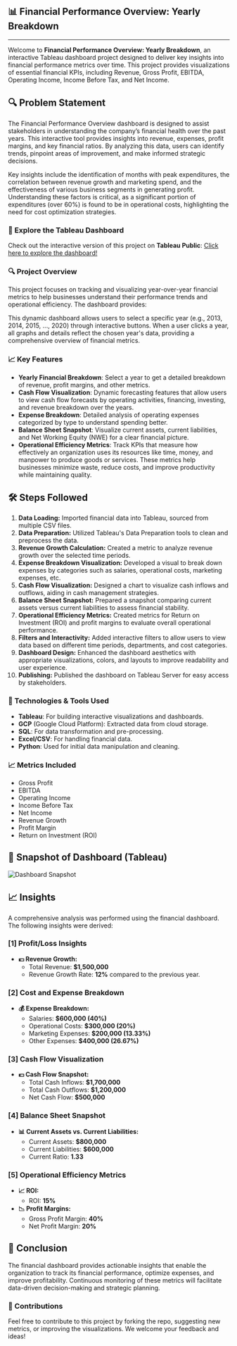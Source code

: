 <h2>📊 Financial Performance Overview: Yearly Breakdown</h2>
<hr>

<p>Welcome to <strong>Financial Performance Overview: Yearly Breakdown</strong>, an interactive Tableau dashboard project designed to deliver key insights into financial performance metrics over time. This project provides visualizations of essential financial KPIs, including Revenue, Gross Profit, EBITDA, Operating Income, Income Before Tax, and Net Income.</p>

<h2>🔍 Problem Statement</h2> 
The Financial Performance Overview dashboard is designed to assist stakeholders in understanding the company’s financial health over the past years. This interactive tool provides insights into revenue, expenses, profit margins, and key financial ratios. By analyzing this data, users can identify trends, pinpoint areas of improvement, and make informed strategic decisions.

Key insights include the identification of months with peak expenditures, the correlation between revenue growth and marketing spend, and the effectiveness of various business segments in generating profit. Understanding these factors is critical, as a significant portion of expenditures (over 60%) is found to be in operational costs, highlighting the need for cost optimization strategies.


<h3>🔗 Explore the Tableau Dashboard</h3>
<p>Check out the interactive version of this project on <strong>Tableau Public</strong>:  
<a href="https://public.tableau.com/views/FinancialPerformanceOverviewYearlyBreakdown/FinancialPerformanceOverviewYearlyBreakdown?:language=en-US&:sid=&:redirect=auth&:display_count=n&:origin=viz_share_link" target="">Click here to explore the dashboard!</a></p>
    
<h3>🔍 Project Overview</h3>
<p>This project focuses on tracking and visualizing year-over-year financial metrics to help businesses understand their performance trends and operational efficiency. The dashboard provides:</p>
<p>This dynamic dashboard allows users to select a specific year (e.g., 2013, 2014, 2015, ..., 2020) through interactive buttons. When a user clicks a year, all graphs and details reflect the chosen year's data, providing a comprehensive overview of financial metrics.</p>

<h3>📈 Key Features</h3>
<ul>
    <li><strong>Yearly Financial Breakdown</strong>: Select a year to get a detailed breakdown of revenue, profit margins, and other metrics.</li>
    <li><strong>Cash Flow Visualization</strong>: Dynamic forecasting features that allow users to view cash flow forecasts by operating activities, financing, investing, and revenue breakdown over the years.</li>
    <li><strong>Expense Breakdown</strong>: Detailed analysis of operating expenses categorized by type to understand spending better.</li>
    <li><strong>Balance Sheet Snapshot</strong>: Visualize current assets, current liabilities, and Net Working Equity (NWE) for a clear financial picture.</li>
    <li><strong>Operational Efficiency Metrics</strong>: Track KPIs that measure how effectively an organization uses its resources like time, money, and manpower to produce goods or services. These metrics help businesses minimize waste, reduce costs, and improve productivity while maintaining quality.</li>
</ul>

<h2>🛠️ Steps Followed</h2>
<ol>
    <li><strong>Data Loading:</strong> Imported financial data into Tableau, sourced from multiple CSV files.</li>
    <li><strong>Data Preparation:</strong> Utilized Tableau's Data Preparation tools to clean and preprocess the data.</li>
    <li><strong>Revenue Growth Calculation:</strong> Created a metric to analyze revenue growth over the selected time periods.</li>
    <li><strong>Expense Breakdown Visualization:</strong> Developed a visual to break down expenses by categories such as salaries, operational costs, marketing expenses, etc.</li>
    <li><strong>Cash Flow Visualization:</strong> Designed a chart to visualize cash inflows and outflows, aiding in cash management strategies.</li>
    <li><strong>Balance Sheet Snapshot:</strong> Prepared a snapshot comparing current assets versus current liabilities to assess financial stability.</li>
    <li><strong>Operational Efficiency Metrics:</strong> Created metrics for Return on Investment (ROI) and profit margins to evaluate overall operational performance.</li>
    <li><strong>Filters and Interactivity:</strong> Added interactive filters to allow users to view data based on different time periods, departments, and cost categories.</li>
    <li><strong>Dashboard Design:</strong> Enhanced the dashboard aesthetics with appropriate visualizations, colors, and layouts to improve readability and user experience.</li>
    <li><strong>Publishing:</strong> Published the dashboard on Tableau Server for easy access by stakeholders.</li>
</ol>


<h3>🚀 Technologies & Tools Used</h3>
<ul>
    <li><strong>Tableau</strong>: For building interactive visualizations and dashboards.</li>
    <li><strong>GCP</strong> (Google Cloud Platform): Extracted data from cloud storage.</li>
    <li><strong>SQL</strong>: For data transformation and pre-processing.</li>
    <li><strong>Excel/CSV</strong>: For handling financial data.</li>
    <li><strong>Python</strong>: Used for initial data manipulation and cleaning.</li>
</ul>

<h3>📈 Metrics Included</h3>
<ul>
    <li>Gross Profit</li>
    <li>EBITDA</li>
    <li>Operating Income</li>
    <li>Income Before Tax</li>
    <li>Net Income</li>
    <li>Revenue Growth</li>
    <li>Profit Margin</li>
    <li>Return on Investment (ROI)</li>
</ul>

<h2>📸 Snapshot of Dashboard (Tableau)</h2>
<img src="insert_image_url_here" alt="Dashboard Snapshot">

<h2>📈 Insights</h2>
<p>A comprehensive analysis was performed using the financial dashboard. The following insights were derived:</p>

<h3>[1] Profit/Loss Insights</h3>
<ul>
    <li><strong>💵 Revenue Growth:</strong> 
        <ul>
            <li>Total Revenue: <strong>$1,500,000</strong></li>
            <li>Revenue Growth Rate: <strong>12%</strong> compared to the previous year.</li>
        </ul>
    </li>
</ul>

<h3>[2] Cost and Expense Breakdown</h3>
<ul>
    <li><strong>💰 Expense Breakdown:</strong> 
        <ul>
            <li>Salaries: <strong>$600,000 (40%)</strong></li>
            <li>Operational Costs: <strong>$300,000 (20%)</strong></li>
            <li>Marketing Expenses: <strong>$200,000 (13.33%)</strong></li>
            <li>Other Expenses: <strong>$400,000 (26.67%)</strong></li>
        </ul>
    </li>
</ul>

<h3>[3] Cash Flow Visualization</h3>
<ul>
    <li><strong>💵 Cash Flow Snapshot:</strong> 
        <ul>
            <li>Total Cash Inflows: <strong>$1,700,000</strong></li>
            <li>Total Cash Outflows: <strong>$1,200,000</strong></li>
            <li>Net Cash Flow: <strong>$500,000</strong></li>
        </ul>
    </li>
</ul>

<h3>[4] Balance Sheet Snapshot</h3>
<ul>
    <li><strong>📊 Current Assets vs. Current Liabilities:</strong> 
        <ul>
            <li>Current Assets: <strong>$800,000</strong></li>
            <li>Current Liabilities: <strong>$600,000</strong></li>
            <li>Current Ratio: <strong>1.33</strong></li>
        </ul>
    </li>
</ul>

<h3>[5] Operational Efficiency Metrics</h3>
<ul>
    <li><strong>📈 ROI:</strong> 
        <ul>
            <li>ROI: <strong>15%</strong></li>
        </ul>
    </li>
    <li><strong>📉 Profit Margins:</strong> 
        <ul>
            <li>Gross Profit Margin: <strong>40%</strong></li>
            <li>Net Profit Margin: <strong>20%</strong></li>
        </ul>
    </li>
</ul>

<h2>🎯 Conclusion</h2>
<p>The financial dashboard provides actionable insights that enable the organization to track its financial performance, optimize expenses, and improve profitability. Continuous monitoring of these metrics will facilitate data-driven decision-making and strategic planning.</p>


<h3>🤝 Contributions</h3>
<p>Feel free to contribute to this project by forking the repo, suggesting new metrics, or improving the visualizations. We welcome your feedback and ideas!</p>
